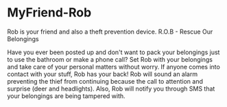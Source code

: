 # MyFriend-Rob
Rob is your friend and also a theft prevention device. 
R.O.B - Rescue Our Belongings

Have you ever been posted up and don't want to pack your belongings just to use the bathroom or make a phone call?
Set Rob with your belongings and take care of your personal matters without worry. 
If anyone comes into contact with your stuff, Rob has your back! Rob will sound an alarm preventing the thief from continuing because the call to attention and surprise (deer and headlights). Also, Rob will notify you through SMS that your belongings are being tampered with.

